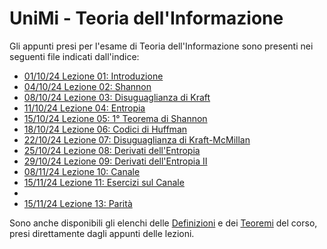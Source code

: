 # UniMi - Teoria dell'Informazione
Gli appunti presi per l'esame di Teoria dell'Informazione sono presenti nei seguenti file indicati dall'indice:
<br>
- [01/10/24 Lezione 01: Introduzione](/pdf/Lez01.pdf)
- [04/10/24 Lezione 02: Shannon](/pdf/Lez02.pdf)
- [08/10/24 Lezione 03: Disuguaglianza di Kraft](/pdf/Lez03.pdf)
- [11/10/24 Lezione 04: Entropia](/pdf/Lez04.pdf)
- [15/10/24 Lezione 05: 1° Teorema di Shannon](/pdf/Lez05.pdf)
- [18/10/24 Lezione 06: Codici di Huffman](/pdf/Lez06.pdf)
- [22/10/24 Lezione 07: Disuguaglianza di Kraft-McMillan](/pdf/Lez07.pdf)
- [25/10/24 Lezione 08: Derivati dell'Entropia](/pdf/Lez08.pdf)
- [29/10/24 Lezione 09: Derivati dell'Entropia II](/pdf/Lez09.pdf)
- [08/11/24 Lezione 10: Canale](/pdf/Lez10.pdf)
- [15/11/24 Lezione 11: Esercizi sul Canale](/pdf/Lez11.pdf)
- 
- [15/11/24 Lezione 13: Parità](/pdf/Lez13.pdf)

Sono anche disponibili gli elenchi delle [Definizioni](/Definizioni.md) e dei [Teoremi](/Teoremi.md) del corso, presi direttamente dagli appunti delle lezioni.<br>